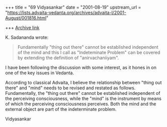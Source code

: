 +++
title = "69 Vidyasankar"
date = "2001-08-19"
upstream_url = "https://lists.advaita-vedanta.org/archives/advaita-l/2001-August/001816.html"

+++
[Archive link](https://lists.advaita-vedanta.org/archives/advaita-l/2001-August/001816.html)

K. Sadananda <sada at ANVIL.NRL.NAVY.MIL> wrote:

>Fundamentally "thing out there" cannot be established independent of
>the mind and this I call as "Indeteminate Problem" can be covered by
>extending the definition of "anirvachaniiyam".

I have been following the discussion with some interest, as it hones
in on one of the key issues in Vedanta.

According to classical Advaita, I believe the relationship between
"thing out there" and "mind" needs to be revised and restated as
follows. Fundamentally, the "thing out there" cannot be established
independent of the perceiving consciousness, while the "mind" is the
instrument by means of which the perceiving consciousness perceives.
Both the mind and the external object are part of the indeterminate
problem.

Vidyasankar

